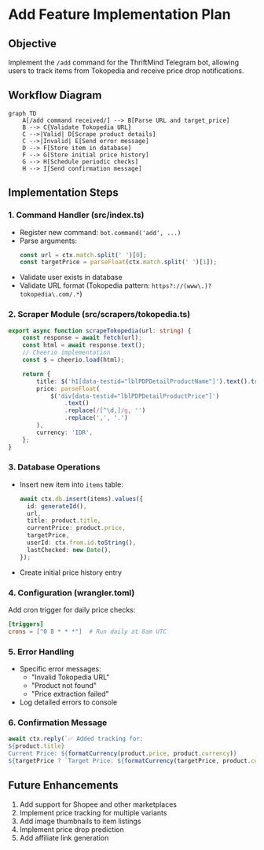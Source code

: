 # Add Feature Implementation Plan

## Objective

Implement the `/add` command for the ThriftMind Telegram bot, allowing users to track items from Tokopedia and receive price drop notifications.

## Workflow Diagram

```mermaid
graph TD
    A[/add command received/] --> B[Parse URL and target_price]
    B --> C{Validate Tokopedia URL}
    C -->|Valid| D[Scrape product details]
    C -->|Invalid| E[Send error message]
    D --> F[Store item in database]
    F --> G[Store initial price history]
    G --> H[Schedule periodic checks]
    H --> I[Send confirmation message]
```

## Implementation Steps

### 1. Command Handler (src/index.ts)

- Register new command: `bot.command('add', ...)`
- Parse arguments:
  ```ts
  const url = ctx.match.split(' ')[0];
  const targetPrice = parseFloat(ctx.match.split(' ')[1]);
  ```
- Validate user exists in database
- Validate URL format (Tokopedia pattern: `https?://(www\.)?tokopedia\.com/.*`)

### 2. Scraper Module (src/scrapers/tokopedia.ts)

```ts
export async function scrapeTokopedia(url: string) {
	const response = await fetch(url);
	const html = await response.text();
	// Cheerio implementation
	const $ = cheerio.load(html);

	return {
		title: $('h1[data-testid="lblPDPDetailProductName"]').text().trim(),
		price: parseFloat(
			$('div[data-testid="lblPDPDetailProductPrice"]')
				.text()
				.replace(/[^\d,]/g, '')
				.replace(',', '.')
		),
		currency: 'IDR',
	};
}
```

### 3. Database Operations

- Insert new item into `items` table:
  ```ts
  await ctx.db.insert(items).values({
  	id: generateId(),
  	url,
  	title: product.title,
  	currentPrice: product.price,
  	targetPrice,
  	userId: ctx.from.id.toString(),
  	lastChecked: new Date(),
  });
  ```
- Create initial price history entry

### 4. Configuration (wrangler.toml)

Add cron trigger for daily price checks:

```toml
[triggers]
crons = ["0 8 * * *"]  # Run daily at 8am UTC
```

### 5. Error Handling

- Specific error messages:
  - "Invalid Tokopedia URL"
  - "Product not found"
  - "Price extraction failed"
- Log detailed errors to console

### 6. Confirmation Message

```ts
await ctx.reply(`✅ Added tracking for:
${product.title}
Current Price: ${formatCurrency(product.price, product.currency)}
${targetPrice ? `Target Price: ${formatCurrency(targetPrice, product.currency)}` : ''}`);
```

## Future Enhancements

1. Add support for Shopee and other marketplaces
2. Implement price tracking for multiple variants
3. Add image thumbnails to item listings
4. Implement price drop prediction
5. Add affiliate link generation
